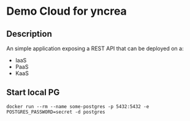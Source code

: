 # Demo Cloud for yncrea

## Description

An simple application exposing a REST API that can be deployed on a:

* IaaS
* PaaS
* KaaS

## Start local PG

```shell
docker run --rm --name some-postgres -p 5432:5432 -e POSTGRES_PASSWORD=secret -d postgres
```
